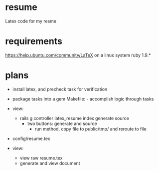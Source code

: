 resume
======

Latex code for my resme

requirements
============
https://help.ubuntu.com/community/LaTeX on a linux system
ruby 1.9.*

plans
=====
- install latex, and precheck task for verification
- package tasks into a gem
	Makefile:
		- accomplish logic through tasks

- view:
  - rails g controller latex_resume index generate source
	- two buttons: generate and source
		- run method, copy file to public/tmp/<source name> and reroute to file

- config/resume.tex

- view:
  - view raw resume.tex
  - generate and view document
  
